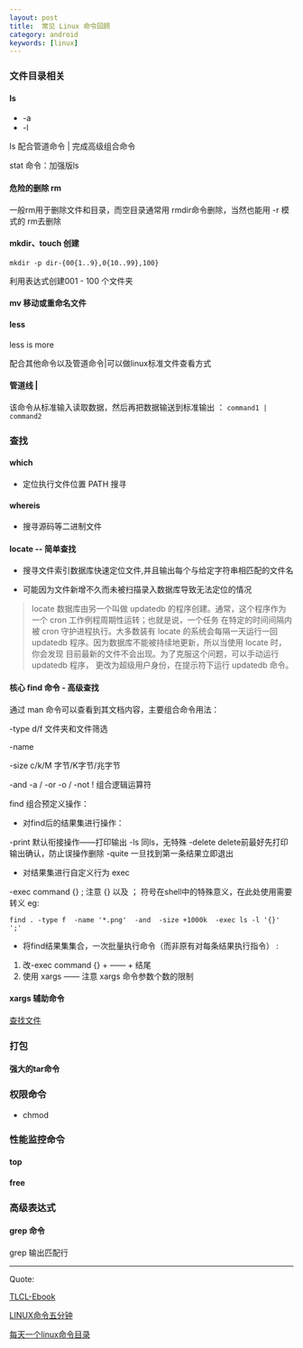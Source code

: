 ```yaml
---
layout: post
title:  常见 Linux 命令回顾
category: android
keywords: [linux]
---
```


### 文件目录相关

####  ls

*  -a      
*  -l            

ls 配合管道命令 |  完成高级组合命令

stat 命令：加强版ls

####  危险的删除  rm

一般rm用于删除文件和目录，而空目录通常用 rmdir命令删除，当然也能用  -r 模式的 rm去删除


#### mkdir、touch 创建

`mkdir -p dir-{00{1..9},0{10..99},100}`  

利用表达式创建001 - 100 个文件夹

#### mv 移动或重命名文件

#### less

less is more

配合其他命令以及管道命令|可以做linux标准文件查看方式

#### 管道线 |

该命令从标准输入读取数据，然后再把数据输送到标准输出 ： `command1 | command2`


### 查找

#### which

* 定位执行文件位置  PATH 搜寻

#### whereis

*  搜寻源码等二进制文件

#### locate  -- 简单查找

*  搜寻文件索引数据库快速定位文件,并且输出每个与给定字符串相匹配的文件名

*  可能因为文件新增不久而未被扫描录入数据库导致无法定位的情况

> locate 数据库由另一个叫做 updatedb 的程序创建。通常，这个程序作为一个 cron 工作例程周期性运转；也就是说，一个任务 在特定的时间间隔内被 cron 守护进程执行。大多数装有 locate 的系统会每隔一天运行一回 updatedb 程序。因为数据库不能被持续地更新，所以当使用 locate 时，你会发现 目前最新的文件不会出现。为了克服这个问题，可以手动运行 updatedb 程序， 更改为超级用户身份，在提示符下运行 updatedb 命令。

####  核心 find 命令 - 高级查找

通过 man 命令可以查看到其文档内容，主要组合命令用法：

 -type   d/f   文件夹和文件筛选

 -name   

 -size    c/k/M  字节/K字节/兆字节

 -and  -a /  -or  -o / -not !  组合逻辑运算符

 find 组合预定义操作：

 *  对find后的结果集进行操作：

 -print  默认衔接操作——打印输出
 -ls     同ls，无特殊
 -delete delete前最好先打印输出确认，防止误操作删除
 -quite  一旦找到第一条结果立即退出

*  对结果集进行自定义行为  exec

-exec command {} ;  注意 {} 以及 ； 符号在shell中的特殊意义，在此处使用需要转义
eg:

`find . -type f  -name '*.png'  -and  -size +1000k  -exec ls -l '{}' ';'`

*  将find结果集集合，一次批量执行命令（而非原有对每条结果执行指令） :  

1.  改-exec command {} +   ——  + 结尾                
2. 使用 xargs —— 注意 xargs 命令参数个数的限制          


####  xargs 辅助命令




[查找文件](https://billie66.github.io/TLCL/book/zh/chap18.html)

### 打包

#### 强大的tar命令



### 权限命令

* chmod


### 性能监控命令


#### top

#### free


### 高级表达式

#### grep 命令

grep 输出匹配行





































---

Quote:

[TLCL-Ebook](https://billie66.github.io/TLCL/book/zh/index.html)

[LINUX命令五分钟](http://roclinux.cn/?cat=3)

[每天一个linux命令目录](http://www.cnblogs.com/peida/archive/2012/12/05/2803591.html)
